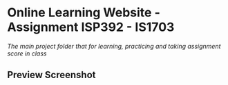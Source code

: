 # Online Learning Website - Assignment ISP392 - IS1703
*The main project folder that for learning, practicing and taking assignment score in class*
## Preview Screenshot
<div  align="center">
</div>
